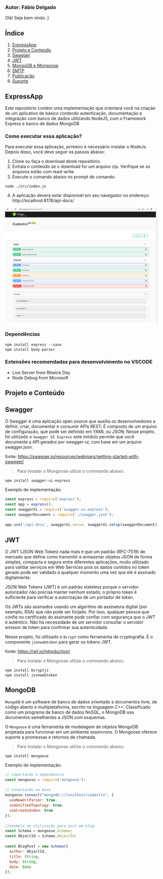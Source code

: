 ### Autor: Fábio Delgado

Olá! Seja bem vindo ;)

## Índice
1. [ExpressApp](#ExpressApp)
2. [Projeto e Conteúdo](#Projeto-e-Conteudo)
3. [Swagger](#Swagger)
4. [JWT](#JWT)
5. [MongoDB e Mongoose](#MongoDB-e-Mongoose)
7. [SMTP](#SMTP)
8. [Publicação](#Publicação)
9. [Suporte](#Suporte)

## ExpressApp

Este repositório contém uma implementação que orientará você na criação de um aplicativo de básico contendo autenticação, documentação e integração com banco de dados utilizando NodeJS, com o Framework Express e banco de dados MongoDB

### Como executar essa aplicação?
Para executar essa aplicação, primeiro é necessário instalar o NodeJs. Depois disso, você deve seguir os passos abaixo:
1. Clone ou faça o download deste repositório.
2. Extraia o conteúdo se o download for um arquivo zip. Verifique se os arquivos estão com read-write.
3. Execute o comando abaixo no prompt de comando.
```shell
node ./src/index.js
```
4. A aplicação deverá estar disponivel em seu navegador no endereço: http://localhost:8178/api-docs/

![swagger](/img/swagger.png)

### Dependências

```shell
npm install express --save
npm install body-parser
```

### Extensões recomendadas para desenvolvimento no VSCODE

- Live Server from Ritwick Dey
- Node Debug from Microsoft

## Projeto e Conteúdo

## Swagger

O Swagger é uma aplicação open source que auxilia os desenvolvedores a definir, criar, documentar e consumir APIs REST;
É composto de um arquivo de configuração, que pode ser definido em YAML ou JSON;
Nesse projeto, foi utilizado o `Swagger UI Express` este módulo permite que você documente a API gerados por swagger-ui, com base em um arquivo swagger.json. 

fonte: https://swagger.io/resources/webinars/getting-started-with-swagger/

> Para instalar o Mongoose utilize o commando abaixo:
```shell
npm install swagger-ui-express
```

Exemplo de implementação:
```js
const express = require('express');
const app = express();
const swaggerUi = require('swagger-ui-express');
const swaggerDocument = require('./swagger.json');

app.use('/api-docs', swaggerUi.serve, swaggerUi.setup(swaggerDocument));
```
## JWT

O JWT (JSON Web Token) nada mais é que um padrão (RFC-7519) de mercado que define como transmitir e armazenar objetos JSON de forma simples, compacta e segura entre diferentes aplicações, muito utilizado para validar serviços em Web Services pois os dados contidos no token gerado pode ser validado a qualquer momento uma vez que ele é assinado digitalmente.

JSON Web Tokens (JWT) é um padrão stateless porque o servidor autorizador não precisa manter nenhum estado; o próprio token é sulficiente para verificar a autorização de um portador de token.

Os JWTs são assinados usando um algoritmo de assinatura digital (por exemplo, RSA) que não pode ser forjado. Por isso, qualquer pessoa que confie no certificado do assinante pode confiar com segurança que o JWT é autêntico. Não há necessidade de um servidor consultar o servidor emissor de token para confirmar sua autenticidade.

Nesse projeto, foi utilizado o `Bcrypt` como ferramenta de cryptografia. E o componente `jsonwebtoken` para gerar os tokens JWT.

fonte: https://jwt.io/introduction/

> Para instalar o Mongoose utilize o commando abaixo:
```shell
npm install bcryptjs
npm install jsonwebtoken
```

## MongoDB

`MongoDB` é um software de banco de dados orientado a documentos livre, de código aberto e multiplataforma, escrito na linguagem C++. Classificado como um programa de banco de dados NoSQL, o MongoDB usa documentos semelhantes a JSON com esquemas.

O `Mongoose` é uma ferramenta de modelagem de objetos MongoDB projetada para funcionar em um ambiente assíncrono. O Mongoose oferece suporte a promessas e retornos de chamada.

> Para instalar o Mongoose utilize o commando abaixo:
```shell
npm install mongoose
```

Exemplo de implementação:
```js
// importando a dependencia
const mongoose = require('mongoose');
 
// Conectando na base
mongoose.connect("mongodb://localhost/cadastro", {
  useNewUrlParser: true,
  useUnifiedTopology: true,
  useCreateIndex: true
});

//exemplo de utilização para post em blog.
const Schema = mongoose.Schema;
const ObjectId = Schema.ObjectId;
 
const BlogPost = new Schema({
  author: ObjectId,
  title: String,
  body: String,
  date: Date
});
```
